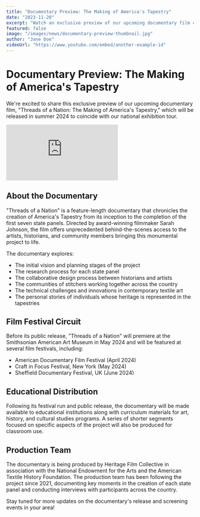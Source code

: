 ```yaml
---
title: "Documentary Preview: The Making of America's Tapestry"
date: "2023-11-20"
excerpt: "Watch an exclusive preview of our upcoming documentary film chronicling the creation of America's Tapestry."
featured: false
image: "/images/news/documentary-preview-thumbnail.jpg"
author: "Jane Doe"
videoUrl: "https://www.youtube.com/embed/another-example-id"
---
```


# Documentary Preview: The Making of America's Tapestry

We're excited to share this exclusive preview of our upcoming documentary film, "Threads of a Nation: The Making of America's Tapestry," which will be released in summer 2024 to coincide with our national exhibition tour.

<div class="aspect-w-16 aspect-h-9 my-8">
  <iframe 
    src="https://www.youtube.com/embed/another-example-id" 
    frameborder="0" 
    allow="accelerometer; autoplay; clipboard-write; encrypted-media; gyroscope; picture-in-picture" 
    allowfullscreen
    class="w-full h-full rounded-lg shadow-lg"
  ></iframe>
</div>

## About the Documentary

"Threads of a Nation" is a feature-length documentary that chronicles the creation of America's Tapestry from its inception to the completion of the first seven state panels. Directed by award-winning filmmaker Sarah Johnson, the film offers unprecedented behind-the-scenes access to the artists, historians, and community members bringing this monumental project to life.

The documentary explores:

- The initial vision and planning stages of the project
- The research process for each state panel
- The collaborative design process between historians and artists
- The communities of stitchers working together across the country
- The technical challenges and innovations in contemporary textile art
- The personal stories of individuals whose heritage is represented in the tapestries

## Film Festival Circuit

Before its public release, "Threads of a Nation" will premiere at the Smithsonian American Art Museum in May 2024 and will be featured at several film festivals, including:

- American Documentary Film Festival (April 2024)
- Craft in Focus Festival, New York (May 2024)
- Sheffield Documentary Festival, UK (June 2024)

## Educational Distribution

Following its festival run and public release, the documentary will be made available to educational institutions along with curriculum materials for art, history, and cultural studies programs. A series of shorter segments focused on specific aspects of the project will also be produced for classroom use.

## Production Team

The documentary is being produced by Heritage Film Collective in association with the National Endowment for the Arts and the American Textile History Foundation. The production team has been following the project since 2021, documenting key moments in the creation of each state panel and conducting interviews with participants across the country.

Stay tuned for more updates on the documentary's release and screening events in your area!

